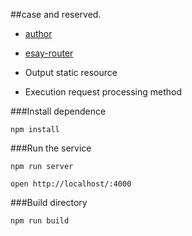 
##case and reserved.

 * [author](http://www.cnblogs.com/axes/p/4491983.html)
 * [esay-router](https://github.com/whxaxes/easy-router)  

 * Output static resource
 * Execution request processing method

###Install dependence
```
npm install
```

###Run the service
```
npm run server

open http://localhost/:4000
```

###Build directory
```
npm run build
```
